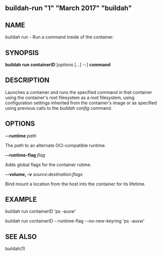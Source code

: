 ## buildah-run "1" "March 2017" "buildah"

## NAME
buildah run - Run a command inside of the container.

## SYNOPSIS
**buildah** **run** **containerID** [*options* [...] --] **command**

## DESCRIPTION
Launches a container and runs the specified command in that container using the
container's root filesystem as a root filesystem, using configuration settings
inherited from the container's image or as specified using previous calls to
the *buildah config* command.

## OPTIONS

**--runtime** *path*

The *path* to an alternate OCI-compatible runtime.

**--runtime-flag** *flag*

Adds global flags for the container rutime.

**--volume, -v** *source*:*destination*:*flags*

Bind mount a location from the host into the container for its lifetime.

## EXAMPLE

buildah run containerID 'ps -auxw'

buildah run containerID --runtime-flag --no-new-keyring 'ps -auxw'

## SEE ALSO
buildah(1)
